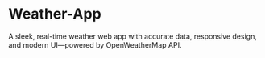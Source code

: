 # Weather-App
A sleek, real-time weather web app with accurate data, responsive design, and modern UI—powered by OpenWeatherMap API.
